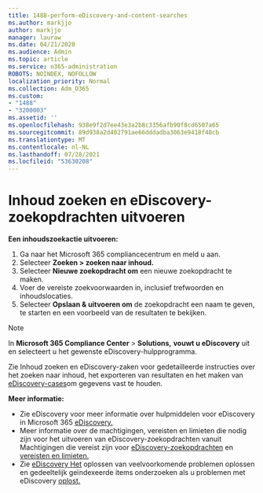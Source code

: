 ```yaml
---
title: 1488-perform-eDiscovery-and-content-searches
ms.author: markjjo
author: markjjo
manager: lauraw
ms.date: 04/21/2020
ms.audience: Admin
ms.topic: article
ms.service: o365-administration
ROBOTS: NOINDEX, NOFOLLOW
localization_priority: Normal
ms.collection: Adm_O365
ms.custom:
- "1488"
- "3200003"
ms.assetid: ''
ms.openlocfilehash: 938e9f2d7ee43e3a2b8c3356afb90f8cd6507a65
ms.sourcegitcommit: 89d938a2d402791ae66dddadba3063e9418f48cb
ms.translationtype: MT
ms.contentlocale: nl-NL
ms.lasthandoff: 07/28/2021
ms.locfileid: "53630208"
---
```

# <a name="how-to-perform-content-searches-and-ediscovery-searches"></a>Inhoud zoeken en eDiscovery-zoekopdrachten uitvoeren

**Een inhoudszoekactie uitvoeren:**

1. Ga naar het Microsoft 365 compliancecentrum en meld u aan.
2. Selecteer **Zoeken > zoeken naar inhoud.**
3. Selecteer **Nieuwe zoekopdracht om** een nieuwe zoekopdracht te maken.
4. Voer de vereiste zoekvoorwaarden in, inclusief trefwoorden en inhoudslocaties.
5. Selecteer **Opslaan & uitvoeren om** de zoekopdracht een naam te geven, te starten en een voorbeeld van de resultaten te bekijken.

> [!NOTE]
> In **Microsoft 365 Compliance Center**  >  **Solutions,** **vouwt u eDiscovery** uit en selecteert u het gewenste eDiscovery-hulpprogramma.

Zie Inhoud zoeken en eDiscovery-zaken voor gedetailleerde instructies over het [](/microsoft-365/compliance/content-search) zoeken naar inhoud, het exporteren van resultaten en het maken van [eDiscovery-cases](/microsoft-365/compliance/ediscovery-cases)om gegevens vast te houden.

**Meer informatie:**

- Zie eDiscovery voor meer informatie over hulpmiddelen voor eDiscovery in Microsoft 365 [eDiscovery.](/microsoft-365/compliance/ediscovery)
- Meer informatie over de machtigingen, vereisten en limieten die nodig zijn voor het uitvoeren van eDiscovery-zoekopdrachten vanuit Machtigingen die vereist zijn voor [eDiscovery-zoekopdrachten](/microsoft-365/compliance/assign-ediscovery-permissions) en [vereisten en limieten.](/microsoft-365/compliance/limits-for-content-search)
- Zie [eDiscovery Het](/microsoft-365/compliance/ediscovery-troubleshooting-common-issues) oplossen van veelvoorkomende problemen oplossen en gedeeltelijk geïndexeerde items onderzoeken als u problemen met eDiscovery [oplost.](/microsoft-365/compliance/investigating-partially-indexed-items-in-ediscovery)
